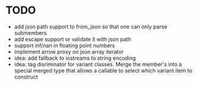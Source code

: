 # TODO

* add json path support to from_json so that one can only parse submembers
* add escape support or validate it with json path
* support inf/nan in floating point numbers
* implement arrow proxy on json array iterator
* idea: add fallback to iostreams to string encoding
* idea: tag disriminator for variant classes.  Merge the member's into a special merged type that allows a callable to select which variant item to construct

